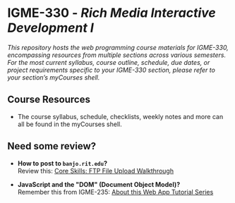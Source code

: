 # IGME-330 - *Rich Media Interactive Development I*

_This repository hosts the web programming course materials for IGME-330, encompassing resources from multiple sections across various semesters. For the most current syllabus, course outline, schedule, due dates, or project requirements specific to your IGME-330 section, please refer to your section’s myCourses shell._

## Course Resources

- The course syllabus, schedule, checklists, weekly notes and more can all be found in the myCourses shell.

## Need some review?

- **How to post to `banjo.rit.edu`?**  
  Review this: [Core Skills: FTP File Upload Walkthrough](https://github.com/rit-igm-web/igme-235-shared/blob/main/notes/core-skills/ftp-upload-walkthrough.md)

- **JavaScript and the "DOM" (Document Object Model)?**  
  Remember this from IGME-235: [About this Web App Tutorial Series](https://github.com/rit-igm-web/igme-235-shared/blob/main/tutorial/web-apps-0.md)
